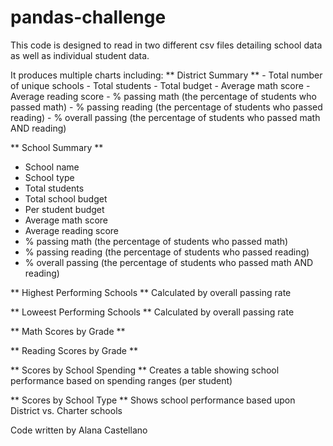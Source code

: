 # pandas-challenge
This code is designed to read in two different csv files detailing school data as well as individual student data. 

It produces multiple charts including:
** District Summary **
    - Total number of unique schools
    - Total students
    - Total budget
    - Average math score
    - Average reading score
    - % passing math (the percentage of students who passed math)
    - % passing reading (the percentage of students who passed reading)
    - % overall passing (the percentage of students who passed math AND reading)

** School Summary **
  - School name
  - School type
  - Total students
  - Total school budget
  - Per student budget
  - Average math score
  - Average reading score
  - % passing math (the percentage of students who passed math)
  - % passing reading (the percentage of students who passed reading)
  - % overall passing (the percentage of students who passed math AND reading)

** Highest Performing Schools **
  Calculated by overall passing rate

** Loweest Performing Schools **
   Calculated by overall passing rate

** Math Scores by Grade **

** Reading Scores by Grade **

** Scores by School Spending **
  Creates a table showing school performance based on spending ranges (per student)

** Scores by School Type **
  Shows school performance based upon District vs. Charter schools

Code written by Alana Castellano
